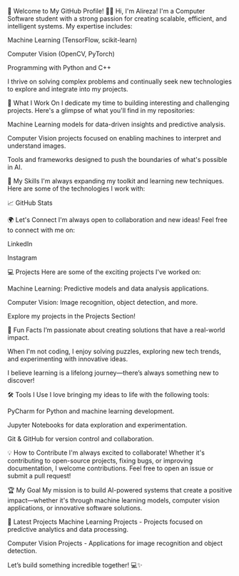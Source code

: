 🚀 Welcome to My GitHub Profile!
👨‍💻 Hi, I'm Alireza!
I'm a Computer Software student with a strong passion for creating scalable, efficient, and intelligent systems. My expertise includes:

Machine Learning (TensorFlow, scikit-learn)

Computer Vision (OpenCV, PyTorch)

Programming with Python and C++

I thrive on solving complex problems and continually seek new technologies to explore and integrate into my projects.

🌟 What I Work On
I dedicate my time to building interesting and challenging projects. Here's a glimpse of what you'll find in my repositories:

Machine Learning models for data-driven insights and predictive analysis.

Computer Vision projects focused on enabling machines to interpret and understand images.

Tools and frameworks designed to push the boundaries of what's possible in AI.

🧠 My Skills
I'm always expanding my toolkit and learning new techniques. Here are some of the technologies I work with:



📈 GitHub Stats


🌍 Let's Connect
I'm always open to collaboration and new ideas! Feel free to connect with me on:

LinkedIn

Instagram

💻 Projects
Here are some of the exciting projects I've worked on:

Machine Learning: Predictive models and data analysis applications.

Computer Vision: Image recognition, object detection, and more.

Explore my projects in the Projects Section!

🎯 Fun Facts
I’m passionate about creating solutions that have a real-world impact.

When I'm not coding, I enjoy solving puzzles, exploring new tech trends, and experimenting with innovative ideas.

I believe learning is a lifelong journey—there’s always something new to discover!

🛠️ Tools I Use
I love bringing my ideas to life with the following tools:

PyCharm for Python and machine learning development.

Jupyter Notebooks for data exploration and experimentation.

Git & GitHub for version control and collaboration.

💡 How to Contribute
I'm always excited to collaborate! Whether it's contributing to open-source projects, fixing bugs, or improving documentation, I welcome contributions. Feel free to open an issue or submit a pull request!

🏆 My Goal
My mission is to build AI-powered systems that create a positive impact—whether it's through machine learning models, computer vision applications, or innovative software solutions.

🔗 Latest Projects
Machine Learning Projects - Projects focused on predictive analytics and data processing.

Computer Vision Projects - Applications for image recognition and object detection.

Let’s build something incredible together! 💻✨

